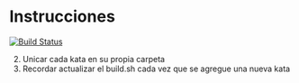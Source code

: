 # Instrucciones

[![Build Status](https://travis-ci.org/guillens26/eis.svg)](https://travis-ci.org/guillens26/eis)

2. Unicar cada kata en su propia carpeta
3. Recordar actualizar el build.sh cada vez que se agregue una nueva kata

